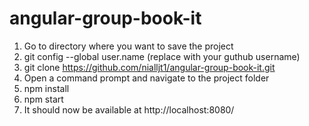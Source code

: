 # angular-group-book-it

1. Go to directory where you want to save the project
2. git config --global user.name <github-username> (replace <github-username> with your guthub username)
3. git clone https://github.com/nialljt1/angular-group-book-it.git
4. Open a command prompt and navigate to the project folder
5. npm install
6. npm start
7. It should now be available at http://localhost:8080/